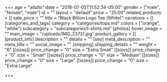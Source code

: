 +++
age = "adults"
date = "2018-07-05T11:52:34-05:00"
gender = ["male", "female", "male"]
id = ""
layout = "default"
price = "25.00"
related_products = []
sale_price = ""
title = "Black Billion Logo Tee (White)"
variations = []
[categories_and_tags]
category = "categories/tops.md"
colors = ["orange", "white"]
subcategory = "subcategories/t-shirts.md"
[photos]
hover_image = ""
main_image = "/uploads/IMG_23731.jpg"
product_gallery = []
[product_info]
description = ""
details = ""
[seo]
meta_description = ""
meta_title = ""
social_image = ""
[shipping]
shipping_details = ""
weight = "6"
[[sizes]]
price_change = "0"
size = "Extra Small"
[[sizes]]
price_change = "0"
size = "Small"
[[sizes]]
price_change = "0"
size = "Medium"
[[sizes]]
price_change = "0"
size = "Large"
[[sizes]]
price_change = "0"
size = "Extra Large"

+++
